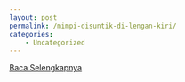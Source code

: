 ```yaml
---
layout: post
permalink: /mimpi-disuntik-di-lengan-kiri/
categories:
    - Uncategorized
---
```


[Baca Selengkapnya](/01)